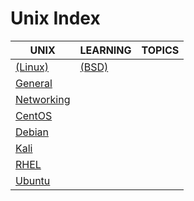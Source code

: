 # Unix Index

|UNIX|LEARNING|TOPICS|
|---|---|---|
|[(Linux)](linux-index)|[(BSD)](bsd-index)||
|[General](linux-general)|||
|[Networking](linux-networking)|||
|[CentOS](linux-centos)|||
|[Debian](linux-debian)|||
|[Kali](linux-kali)|||
|[RHEL](linux-rhel)|||
|[Ubuntu](linux-ubuntu)|||
